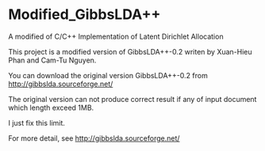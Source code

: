 Modified_GibbsLDA++
====================

A modified of C/C++ Implementation of Latent Dirichlet Allocation

This project is a modified version of GibbsLDA++-0.2 writen by Xuan-Hieu Phan and Cam-Tu Nguyen.

You can download the original version GibbsLDA++-0.2 from http://gibbslda.sourceforge.net/

The original version can not produce correct result if any of input document which length exceed 1MB.

I just fix this limit.

For more detail, see http://gibbslda.sourceforge.net/